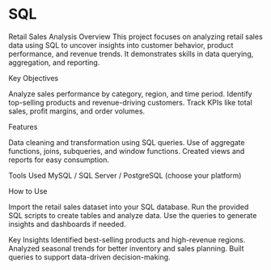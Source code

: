 # SQL
Retail  Sales Analysis
Overview
This project focuses on analyzing retail sales data using SQL to uncover insights into customer behavior, product performance, and revenue trends. It demonstrates skills in data querying, aggregation, and reporting.

Key Objectives

Analyze sales performance by category, region, and time period.
Identify top-selling products and revenue-driving customers.
Track KPIs like total sales, profit margins, and order volumes.

Features

Data cleaning and transformation using SQL queries.
Use of aggregate functions, joins, subqueries, and window functions.
Created views and reports for easy consumption.

Tools Used
MySQL / SQL Server / PostgreSQL (choose your platform)

How to Use

Import the retail sales dataset into your SQL database.
Run the provided SQL scripts to create tables and analyze data.
Use the queries to generate insights and dashboards if needed.

Key Insights
Identified best-selling products and high-revenue regions.
Analyzed seasonal trends for better inventory and sales planning.
Built queries to support data-driven decision-making.
